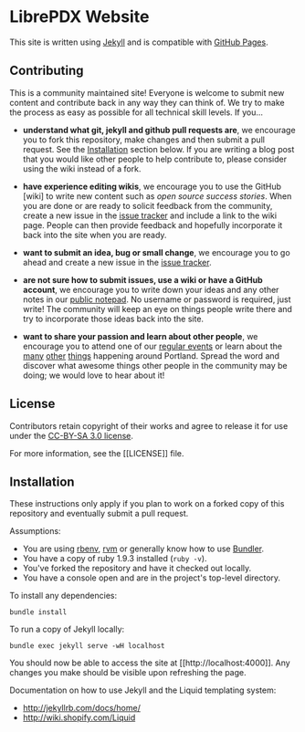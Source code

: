 # LibrePDX Website

This site is written using [Jekyll](http://jekyllrb.com/) and is compatible
with [GitHub Pages](http://pages.github.com/).


## Contributing
This is a community maintained site! Everyone is welcome to submit new
content and contribute back in any way they can think of. We try to
make the process as easy as possible for all technical skill levels.
If you...

* **understand what git, jekyll and github pull requests are**, we encourage
  you to fork this repository, make changes and then submit a pull request.
  See the [Installation](#installation) section below. If you are writing a
  blog post that you would like other people to help contribute to, please
  consider using the wiki instead of a fork.

* **have experience editing wikis**, we encourage you to use the GitHub [wiki]
  to write new content such as _open source success stories_. When you are
  done or are ready to solicit feedback from the community, create a new issue
  in the [issue tracker](issues) and include a link to the wiki page. People
  can then provide feedback and hopefully incorporate it back into the site
  when you are ready.

* **want to submit an idea, bug or small change**, we encourage you to go
 ahead and create a new issue in the [issue tracker](issues).

* **are not sure how to submit issues, use a wiki or have a GitHub account**,
  we encourage you to write down your ideas and any other notes in our
  [public notepad](http://openetherpad.org/p/LibrePDX_Website). No username
  or password is required, just write! The community will keep an eye on things
  people write there and try to incorporate those ideas back into the site.

* **want to share your passion and learn about other people**, we encourage you
  to attend one of our [regular events](http://calagator.org/events/search?tag=librepdx)
  or learn about the [many](http://calagator.org/events)
  [other](http://portland.activatehub.org/) [things](http://epdx.org/resources)
  happening around Portland. Spread the word and discover what awesome things
  other people in the community may be doing; we would love to hear about it!


## License
Contributors retain copyright of their works and agree to release it for use
under the [CC-BY-SA 3.0 license](http://creativecommons.org/licenses/by-sa/3.0/us/).

For more information, see the [[LICENSE]] file.


## Installation
These instructions only apply if you plan to work on a forked copy of this
repository and eventually submit a pull request.

Assumptions:

* You are using [rbenv](https://github.com/sstephenson/rbenv),
  [rvm](https://rvm.io/) or generally know how to use
  [Bundler](http://bundler.io/).
* You have a copy of ruby 1.9.3 installed (`ruby -v`).
* You've forked the repository and have it checked out locally.
* You have a console open and are in the project's top-level directory.

To install any dependencies:
```plain
bundle install
```

To run a copy of Jekyll locally:

```plain
bundle exec jekyll serve -wH localhost
```

You should now be able to access the site at [[http://localhost:4000]].
Any changes you make should be visible upon refreshing the page.

Documentation on how to use Jekyll and the Liquid templating system:

* http://jekyllrb.com/docs/home/
* http://wiki.shopify.com/Liquid
